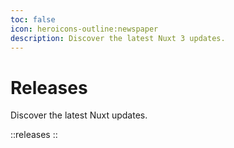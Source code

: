 ```yaml
---
toc: false
icon: heroicons-outline:newspaper
description: Discover the latest Nuxt 3 updates.
---
```


# Releases

Discover the latest Nuxt updates.

::releases
::

